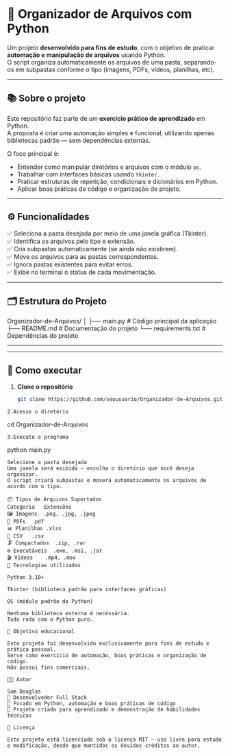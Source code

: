 # 🧩 Organizador de Arquivos com Python

Um projeto **desenvolvido para fins de estudo**, com o objetivo de praticar **automação e manipulação de arquivos** usando Python.  
O script organiza automaticamente os arquivos de uma pasta, separando-os em subpastas conforme o tipo (imagens, PDFs, vídeos, planilhas, etc).

---

## 📚 Sobre o projeto

Este repositório faz parte de um **exercício prático de aprendizado** em Python.  
A proposta é criar uma automação simples e funcional, utilizando apenas bibliotecas padrão — sem dependências externas.

O foco principal é:
- Entender como manipular diretórios e arquivos com o módulo `os`.
- Trabalhar com interfaces básicas usando `tkinter`.
- Praticar estruturas de repetição, condicionais e dicionários em Python.
- Aplicar boas práticas de código e organização de projeto.

---

## ⚙️ Funcionalidades

✅ Seleciona a pasta desejada por meio de uma janela gráfica (Tkinter).  
✅ Identifica os arquivos pelo tipo e extensão.  
✅ Cria subpastas automaticamente (se ainda não existirem).  
✅ Move os arquivos para as pastas correspondentes.  
✅ Ignora pastas existentes para evitar erros.  
✅ Exibe no terminal o status de cada movimentação.

---

## 🗂️ Estrutura do Projeto

Organizador-de-Arquivos/
│
├── main.py # Código principal da aplicação
├── README.md # Documentação do projeto
└── requirements.txt # Dependências do projeto


---


---

## 🚀 Como executar

1. **Clone o repositório**
   ```bash
   git clone https://github.com/seuusuario/Organizador-de-Arquivos.git
```
2.Acesse o diretório
```
cd Organizador-de-Arquivos
```
3.Execute o programa
```
python main.py
```
Selecione a pasta desejada
Uma janela será exibida — escolha o diretório que você deseja organizar.
O script criará subpastas e moverá automaticamente os arquivos de acordo com o tipo.

📦 Tipos de Arquivos Suportados
Categoria	Extensões
🖼️ Imagens	.png, .jpg, .jpeg
📄 PDFs	.pdf
📊 Planilhas	.xlsx
📑 CSV	.csv
🗜️ Compactados	.zip, .rar
⚙️ Executáveis	.exe, .msi, .jar
🎬 Vídeos	.mp4, .mov
🧰 Tecnologias utilizadas

Python 3.10+

Tkinter (biblioteca padrão para interfaces gráficas)

OS (módulo padrão do Python)

Nenhuma biblioteca externa é necessária.
Tudo roda com o Python puro.

🎯 Objetivo educacional

Este projeto foi desenvolvido exclusivamente para fins de estudo e prática pessoal.
Serve como exercício de automação, boas práticas e organização de código.
Não possui fins comerciais.

🧑‍💻 Autor

Sam Douglas
💼 Desenvolvedor Full Stack
🐍 Focado em Python, automação e boas práticas de código
📘 Projeto criado para aprendizado e demonstração de habilidades técnicas

🌟 Licença

Este projeto está licenciado sob a licença MIT — uso livre para estudo e modificação, desde que mantidos os devidos créditos ao autor.

